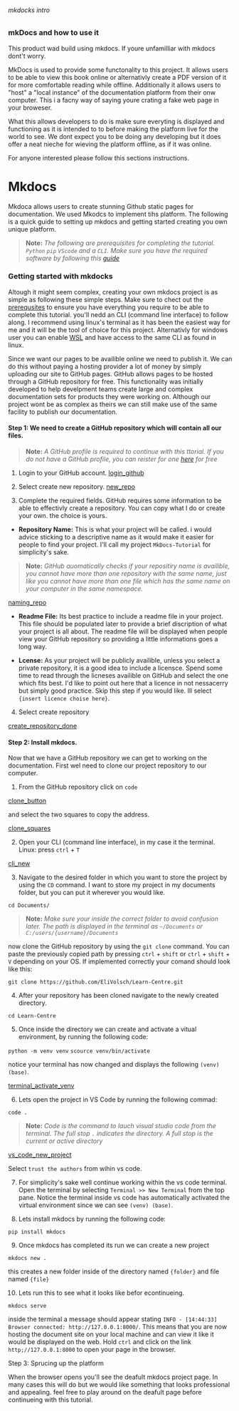 ###### mkdocks intro
### mkDocs and how to use it
This product wad build using mkdocs. If youre unfamilliar with mkdocs dont't worry. 

MkDocs is used to provide some functonality to this project. It allows users to be able to view this book online or alternativly create a PDF version of it for more comfortable reading while offline. Additionally it allows users to "host" a "local instance" of the documentation platform from their onw computer. This i a facny way of saying youre crating a fake web page in your broweser. 

What this allows developers to do is make sure everyting is displayed and functioning as it is intended to to before making the platform live for the world to see. We dont expect you to be doing any developing but it does offer a neat nieche for wieving the platform offline, as if it was online. 

For anyone interested please follow this sections instructions.

# Mkdocs

Mkdoca allows users to create stunning Github static pages for documentation. We used Mkodcs to implement tihs platform. The following is a quick guide to setting up mkdocs and getting started creating you own unique platform. 

> **Note:** *The following are prerequisites for completing the tutorial. `Python` `pip` `VScode` and a `CLI`. Make sure you have the required software by following this [guide]()*

### Getting started with mkdocks

Altough it might seem complex, creating your own mkdocs project is as simple as following these simple steps. Make sure to chect out the [prerequsites]() to ensure you have everything you require to be able to complete this tutorial. you'll nedd an CLI (command line interface) to follow along. I recommend using linux's terminal as it has been the easiest way for me and it will be the tool of choice for this project. Alternativly for windows user you can enable [WSL]() and have access to the same CLI as found in linux. 

Since we want our pages to be availible online we need to publish it. We can do this without paying a hosting provider a lot of money by simply uploading our site to GitHub pages. GitHub allows pages to be hosted through a GitHub repository for free. This functionality was initially developed to help develpment teams create large and complex documentation sets for products they were working on. Although our project wont be as complex as theirs we can still make use of the same facility to publish our documentation.

#### Step 1: We need to create a GitHub repository which will contain all our files.

> **Note:** *A GitHub profile is required to continue with this ttorial. If you do not have a GitHub profile, you can reister for one [here](https://www.github.com/register) for free*

1. Login to your GitHub account.
[login_github]()

2. Select create new repository.
[new_repo]()

3. Complete the required fields.
GitHub requires some information to be able to effectivly create a repository. You can copy what I do or create your own. the choice is yours. 

- **Repository Name:** This is what your project will be called. i would advice sticking to a descriptive name as it would make it easier for people to find your project. I'll call my project `MkDocs-Tutorial` for simplicity's sake.

> **Note:** *GitHub auomatically checks if your repositiry name is availible, you cannot have more than one repository with the same name, just like you cannot have more than one file which has the same name on your computer in the same namespace.*

[naming_repo]()

- **Readme File:** Its best practice to include a readme file in your project. This file should be populated later to provide a brief discription of what your project is all about. The readme file will be displayed when people view your GitHub repository so providing a little informations goes a long way.

- **Lcense:** As your project will be publicly availible, unless you select a private repository, it is a good idea to include a licensce. Spend some time to read through the licneses availible on GitHub and select the one which fits best. I'd like to point out here that a licence in not nessacerry but simply good practice. Skip this step if you would like. Ill select `{insert licence choise here}`.

4. Select create repository

[create_repository_done]()


#### Step 2: Install mkdocs.

Now that we have a GitHub repository we can get to working on the documentation. First wel need to clone our project repository to our computer.

1. From the GitHub repository click on `code`

[clone_button]()

and select the two squares to copy the address.

[clone_squares]()

2. Open your CLI (command line interface), in my case it the terminal. Linux: press `ctrl` + `T`

[cli_new]()

3. Navigate to the desired folder in which you want to store the project by using the `CD` command. I want to store my project in my documents folder, but you can put it wherever you would like. 

```cd Documents/```

> **Note:** *Make sure your inside the correct folder to avoid confusion later. The path is displayed in the terminal as `~/Documents` or `C:/users/{username}/Documents`*

now clone the GitHub repository by using the `git clone` command. You can paste the previously copied path by pressing `ctrl` + `shift` or `ctrl` + `shift` + `V` depending on your OS. If implemented correctly your comand should look like this:

```git clone https://github.com/EliVolsch/Learn-Centre.git```

4. After your repository has been cloned navigate to the newly created directory. 

```cd Learn-Centre```

5. Once inside the directory we can create and activate a vitual environment, by running the following code:

```python -m venv venv```
```scource venv/bin/activate```

notice your terminal has now changed and displays the following `(venv) (base)`.

[terminal_activate_venv]()

6. Lets open the project in VS Code by running the following commad:

```code .```

> **Note:** *Code is the command to lauch visual studio code from the terminal. The full stop `.` indicates the directory. A full stop is the current or active directory*

[vs_code_new_project]()

Select `trust the authors` from wihin vs code.

7. For simplicity's sake well continue working within the vs code terminal. Open the terminal by selecting `Terminal >> New Terminal` from the top pane. Notice the terminal inside vs code has automatically activated the virtual environment since we can see `(venv) (base)`.

8. Lets install mkdocs by running the following code:

```pip install mkdocs```

9. Once mkdocs has completed its run we can create a new project

```mkdocs new .```

this creates a new folder inside of the directory named `{folder}` and file named `{file}`

10. Lets run this to see what it looks like befor econtinueing.

```mkdocs serve```

inside the terminal a message should appear stating `INFO - [14:44:33] Browser connected: http://127.0.0.1:8000/`. This means that you are now hosting the document site on your local machine and can view it like it would be displayed on the web. Hold `ctrl` and click on the link `http;//127.0.0.1:8000` to open your page in the browser.

Step 3: Sprucing up the platform

When the browser opens you'll see the deafult mkdocs project page. In many cases this will do but we would like something that looks professional and appealing. feel free to play around on the deafult page before continueing with this tutorial.